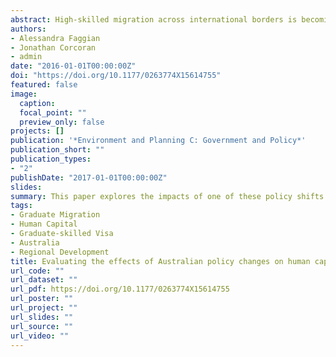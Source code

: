 ```yaml
---
abstract: High-skilled migration across international borders is becoming increasingly important in policy and academic debates. In Australia, the recognition of the importance of attracting and retaining highly skilled individuals has stimulated fundamental shifts in immigration policies. This paper explores the impacts of one of these policy shifts in focusing on the introduction of a graduate visa scheme. The scheme was introduced in Australia for the first time in September 2007 offering international graduates from Australian universities 18 months of working rights post-graduation. Since the implementation of this visa scheme there has been a sharp increase in the number of overseas graduates staying in Australia. However, no research has been carried out that investigates the working conditions and interregional migration patterns of these graduates remaining in Australia under this temporary 18 months visa. Through the exploration of individual survey data describing the 2005 and 2008 cohorts of graduates representing the ‘before’ and ‘after’ the graduate visa scheme introduction this paper explores the impact of the visa scheme through analysing and comparing the working conditions and migration patterns of two cohorts of graduates. Findings suggest that although the introduction of the graduate visa scheme attracted more international students/graduates into the country, our analysis highlighted that the average working conditions of the international graduates who decided to remain in Australia worsened. Comparing these results with their domestic (Australian) graduate counterparts revealed that this was not due to the overall state of the Australian economy over the period under consideration.
authors:
- Alessandra Faggian
- Jonathan Corcoran
- admin
date: "2016-01-01T00:00:00Z"
doi: "https://doi.org/10.1177/0263774X15614755"
featured: false
image:
  caption: 
  focal_point: ""
  preview_only: false
projects: []
publication: '*Environment and Planning C: Government and Policy*'
publication_short: ""
publication_types:
- "2"
publishDate: "2017-01-01T00:00:00Z"
slides: 
summary: This paper explores the impacts of one of these policy shifts in focusing on the introduction of a graduate visa scheme.
tags:
- Graduate Migration
- Human Capital
- Graduate-skilled Visa
- Australia
- Regional Development
title: Evaluating the effects of Australian policy changes on human capital. The role of a graduate visa scheme
url_code: ""
url_dataset: ""
url_pdf: https://doi.org/10.1177/0263774X15614755
url_poster: ""
url_project: ""
url_slides: ""
url_source: ""
url_video: ""
---
```


